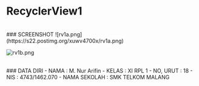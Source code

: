# RecyclerView1

<br>
### SCREENSHOT
![rv1a.png](https://s22.postimg.org/xuwv4700x/rv1a.png)

![rv1b.png](https://s12.postimg.org/sqhslsaql/rv1b.png)

<br>
### DATA DIRI
- NAMA          : M. Nur Arifin
- KELAS         : XI RPL 1
- NO, URUT      : 18
- NIS           : 4743/1462.070
- NAMA SEKOLAH  : SMK TELKOM MALANG
